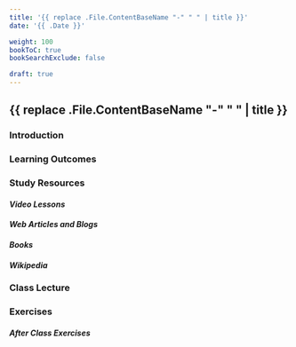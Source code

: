```yaml
---
title: '{{ replace .File.ContentBaseName "-" " " | title }}'
date: '{{ .Date }}'

weight: 100
bookToC: true
bookSearchExclude: false

draft: true
---
```


## {{ replace .File.ContentBaseName "-" " " | title }}

### Introduction

### Learning Outcomes

### Study Resources

#### *Video Lessons*

#### *Web Articles and Blogs*

#### *Books*

#### *Wikipedia*

### Class Lecture

### Exercises

#### *After Class Exercises*